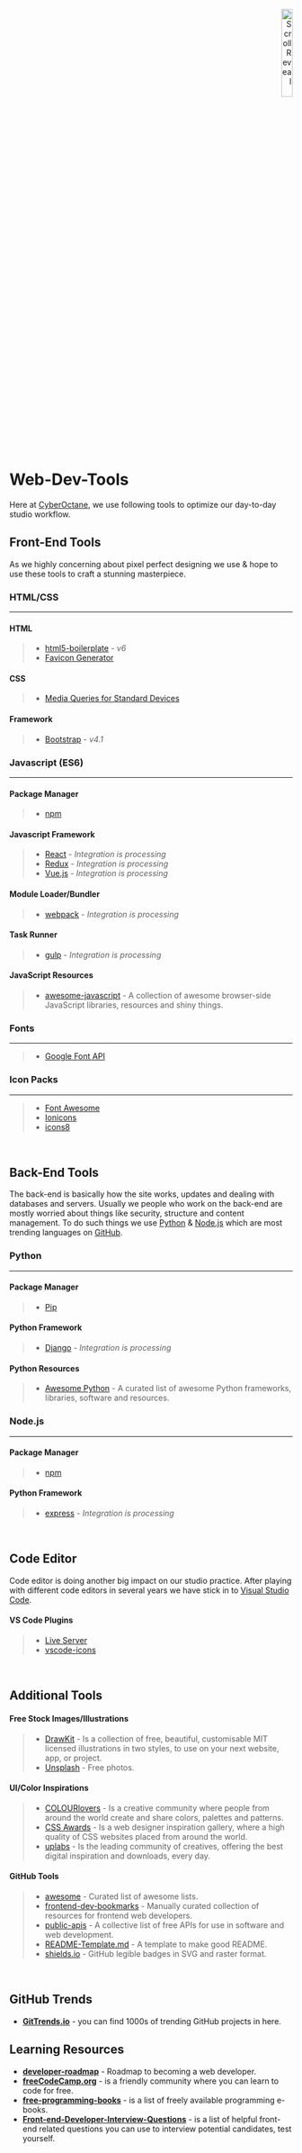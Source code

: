 <p align="right">
	<img src="https://i.imgur.com/ng1TORA.png" alt="ScrollReveal" width="20%">
</p>
 
# Web-Dev-Tools
Here at [CyberOctane](http://www.cyberoctane.com/), we use following tools to optimize our day-to-day studio workflow.

## Front-End Tools
As we highly concerning about pixel perfect designing we use & hope to use these tools to craft a stunning masterpiece.

### HTML/CSS
---

#### HTML
> * [html5-boilerplate](https://github.com/h5bp/html5-boilerplate) - *v6*
> * [Favicon Generator](https://realfavicongenerator.net/)

#### CSS
> * [Media Queries for Standard Devices](media-queries-for-standard-devices.md)

#### Framework
> * [Bootstrap](https://getbootstrap.com/) - *v4.1* 

### Javascript (ES6)
---

#### Package Manager
> * [npm](https://www.npmjs.com/)

#### Javascript Framework
> * [React](https://reactjs.org/) - *Integration is processing*
> * [Redux](https://redux.js.org/) - *Integration is processing* 
> * [Vue.js](https://vuejs.org/) - *Integration is processing*

#### Module Loader/Bundler
> * [webpack](https://webpack.js.org/) - *Integration is processing*

#### Task Runner
> * [gulp](https://gulpjs.com/) - *Integration is processing*

#### JavaScript Resources
> * [awesome-javascript](https://github.com/sorrycc/awesome-javascript) - A collection of awesome browser-side JavaScript libraries, resources and shiny things.

### Fonts
---
> * [Google Font API](https://fonts.google.com/)

### Icon Packs
---
> * [Font Awesome](https://fontawesome.com/)
> * [Ionicons](https://ionicons.com/)
> * [icons8](https://icons8.com/)

<br>

## Back-End Tools
The back-end is basically how the site works, updates and dealing with databases and servers. Usually we people who work on the back-end are mostly worried about things like security, structure and content management. To do such things we use [Python](https://www.python.org/) & [Node.js](https://nodejs.org/en/) which are most trending languages on [GitHub](https://github.com/).

### Python
---

#### Package Manager
> * [Pip](https://pypi.org/project/pip/)

#### Python Framework
> * [Django](https://www.djangoproject.com/) - *Integration is processing*

#### Python Resources
> * [Awesome Python](https://github.com/vinta/awesome-python) - A curated list of awesome Python frameworks, libraries, software and resources.

### Node.js
---

#### Package Manager
> * [npm](https://www.npmjs.com/)

#### Python Framework
> * [express](https://expressjs.com/) - *Integration is processing* 

<br>

## Code Editor
Code editor is doing another big impact on our studio practice. After playing with different code editors in several years we have stick in to [Visual Studio Code](https://code.visualstudio.com/).

#### VS Code Plugins
> * [Live Server](https://marketplace.visualstudio.com/items?itemName=ritwickdey.LiveServer)
> * [vscode-icons](https://marketplace.visualstudio.com/items?itemName=robertohuertasm.vscode-icons)

<br>

## Additional Tools

#### Free Stock Images/Illustrations
> * [DrawKit](https://www.drawkit.io/) - Is a collection of free, beautiful, customisable MIT licensed illustrations in two styles, to use on your next website, app, or project.
> * [Unsplash](https://unsplash.com/er) - Free photos.

#### UI/Color Inspirations
> * [COLOURlovers](https://www.colourlovers.com/) - Is a creative community where people from around the world create and share colors, palettes 
and patterns.
> * [CSS Awards](https://www.cssawards.net/) - Is a web designer inspiration gallery, where a high quality of CSS websites placed from around the world.
> * [uplabs](https://www.uplabs.com/) - Is the leading community of creatives, offering the best digital inspiration and downloads, every day.

#### GitHub Tools
> * [awesome](https://github.com/sindresorhus/awesome) - Curated list of awesome lists.
> * [frontend-dev-bookmarks](https://github.com/dypsilon/frontend-dev-bookmarks) - Manually curated collection of resources for frontend web developers.
> * [public-apis](https://github.com/toddmotto/public-apis) - A collective list of free APIs for use in software and web development.
> * [README-Template.md](https://gist.github.com/PurpleBooth/109311bb0361f32d87a2) - A template to make good README.
> * [shields.io](https://github.com/badges/shields/) - GitHub legible badges in SVG and raster format.

<br>

## GitHub Trends
* **[GitTrends.io](http://gittrends.io/#/explore?page=1&language=All&domain=All&growth=All)** - you can find 1000s of trending GitHub projects in here.

## Learning Resources

* **[developer-roadmap](https://github.com/kamranahmedse/developer-roadmap)** - Roadmap to becoming a web developer.
* **[freeCodeCamp.org](https://github.com/freeCodeCamp/freeCodeCamp)** - is a friendly community where you can learn to code for free.
* **[free-programming-books](https://github.com/EbookFoundation/free-programming-books)** - is a list of freely available programming e-books.
* **[Front-end-Developer-Interview-Questions](https://github.com/h5bp/Front-end-Developer-Interview-Questions)** - is a list of helpful front-end related questions you can use to interview potential candidates, test yourself.
